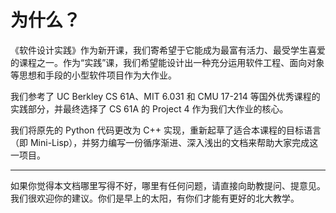 # 为什么？

《软件设计实践》作为新开课，我们寄希望于它能成为最富有活力、最受学生喜爱的课程之一。作为“实践”课，我们希望能设计出一种充分运用软件工程、面向对象等思想和手段的小型软件项目作为大作业。

我们参考了 UC Berkley CS 61A、MIT 6.031 和 CMU 17-214 等国外优秀课程的实践部分，并最终选择了 CS 61A 的 Project 4 作为我们大作业的核心。

我们将原先的 Python 代码更改为 C++ 实现，重新起草了适合本课程的目标语言（即 Mini-Lisp），并努力编写一份循序渐进、深入浅出的文档来帮助大家完成这一项目。

-----

如果你觉得本文档哪里写得不好，哪里有任何问题，请直接向助教提问、提意见。我们很欢迎你的建议。你们是早上的太阳，有你们才能有更好的北大教学。

